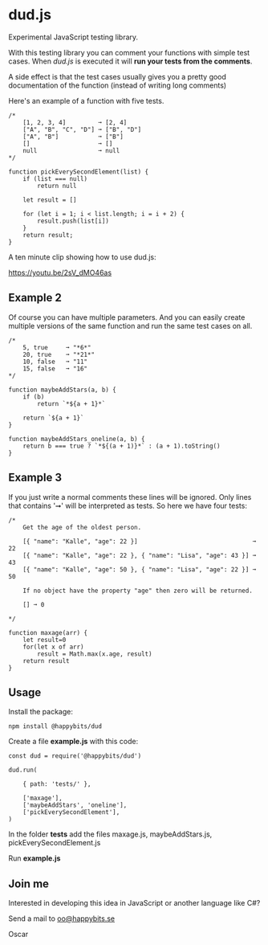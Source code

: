 # dud.js

Experimental JavaScript testing library.

With this testing library you can comment your functions with simple test cases. When *dud.js* is executed it will **run your tests from the comments**.

A side effect is that the test cases usually gives you a pretty good documentation of the function (instead of writing long comments)

Here's an example of a function with five tests.

    /* 
        [1, 2, 3, 4]         ➞ [2, 4]
        ["A", "B", "C", "D"] ➞ ["B", "D"]
        ["A", "B"]           ➞ ["B"]
        []                   ➞ []
        null                 ➞ null
    */

    function pickEverySecondElement(list) {
        if (list === null)
            return null

        let result = []

        for (let i = 1; i < list.length; i = i + 2) {
            result.push(list[i])
        }
        return result;
    }


A ten minute clip showing how to use dud.js:

https://youtu.be/2sV_dMO46as

## Example 2

Of course you can have multiple parameters. And you can easily create multiple versions of the same function and run the same test cases on all.

    /*
        5, true     ➞ "*6*"
        20, true    ➞ "*21*"
        10, false   ➞ "11"
        15, false   ➞ "16"
    */

    function maybeAddStars(a, b) {
        if (b)
            return `*${a + 1}*`

        return `${a + 1}`
    }

    function maybeAddStars_oneline(a, b) {
        return b === true ? `*${(a + 1)}*` : (a + 1).toString()
    }

## Example 3

If you just write a normal comments these lines will be ignored. Only lines that contains '➞' will be interpreted as tests. So here we have four tests:

    /*
        Get the age of the oldest person.

        [{ "name": "Kalle", "age": 22 }]                                ➞ 22
        [{ "name": "Kalle", "age": 22 }, { "name": "Lisa", "age": 43 }] ➞ 43
        [{ "name": "Kalle", "age": 50 }, { "name": "Lisa", "age": 22 }] ➞ 50

        If no object have the property "age" then zero will be returned.

        [] ➞ 0

    */

    function maxage(arr) {
        let result=0
        for(let x of arr)
            result = Math.max(x.age, result)
        return result
    }


## Usage

Install the package:

    npm install @happybits/dud


Create a file **example.js** with this code:

    const dud = require('@happybits/dud')

    dud.run(

        { path: 'tests/' },

        ['maxage'],
        ['maybeAddStars', 'oneline'],
        ['pickEverySecondElement'],
    )

In the folder **tests** add the files maxage.js, maybeAddStars.js, pickEverySecondElement.js

Run **example.js**

## Join me 

Interested in developing this idea in JavaScript or another language like C#?

Send a mail to oo@happybits.se

Oscar